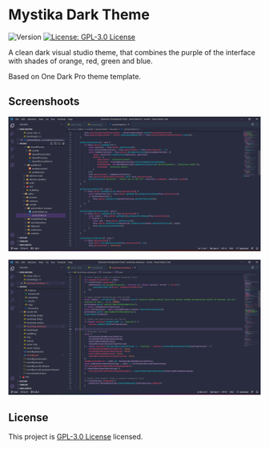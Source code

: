 # Mystika Dark Theme
![Version](https://img.shields.io/badge/version-1.1.0-blue.svg?cacheSeconds=2592000) [![License: GPL-3.0 License](https://img.shields.io/github/license/Bastianpv/mystika-dark-theme)](https://github.com/Bastianpv/mystika-dark-theme/blob/master/LICENSE)

A clean dark visual studio theme, that combines the purple of the interface with shades of orange, red, green and blue.

Based on One Dark Pro theme template.
## Screenshoots
![Screenshoot 1](https://raw.githubusercontent.com/Bastianpv/mystika-dark-theme/main/Screenshots/screenshoot1.png?)

![Screenshoot 2](https://raw.githubusercontent.com/Bastianpv/mystika-dark-theme/main/Screenshots/screenshoot2.png?)
## License
This project is [GPL-3.0 License](https://github.com/Bastianpv/mystika-dark-theme/blob/master/LICENSE) licensed.
